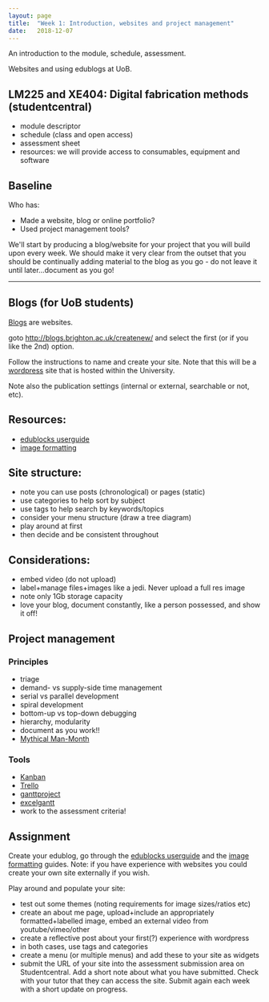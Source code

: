 ```yaml
---
layout: page
title:  "Week 1: Introduction, websites and project management"
date:   2018-12-07
---
```


An introduction to the module, schedule, assessment.

Websites and using edublogs at UoB. 

<!--more-->

## LM225 and XE404: Digital fabrication methods (studentcentral)

- module descriptor
- schedule (class and open access)
- assessment sheet
- resources: we will provide access to consumables, equipment and software

## Baseline 

Who has:
* Made a website, blog or online portfolio?
* Used project management tools?

We'll start by producing a blog/website for your project that you will build upon every week. We should make it very clear from the outset that you should be continually adding material to the blog as you go - do not leave it until later...document as you go! 

----

## Blogs (for UoB students)

[Blogs](https://en.wikipedia.org/wiki/Blog) are websites. 

goto http://blogs.brighton.ac.uk/createnew/ and select the first (or if you like the 2nd) option. 

Follow the instructions to name and create your site. Note that this will be a [wordpress](https://en.wikipedia.org/wiki/WordPress) site that is hosted within the University. 

Note also the publication settings (internal or external, searchable or not, etc).

## Resources:
- [edublocks userguide](https://help.edublogs.org/user-guide/)
- [image formatting](https://support.squarespace.com/hc/en-us/articles/206542517-Formatting-your-images-for-display-on-the-web)

## Site structure:
- note you can use posts (chronological) or pages (static)
- use categories to help sort by subject
- use tags to help search by keywords/topics
- consider your menu structure (draw a tree diagram)
- play around at first
- then decide and be consistent throughout

## Considerations:
- embed video (do not upload)
- label+manage files+images like a jedi. Never upload a full res image
- note only 1Gb storage capacity
- love your blog, document constantly, like a person possessed, and show it off!

## Project management 
### Principles
- triage
- demand- vs supply-side time management
- serial vs parallel development
- spiral development
- bottom-up vs top-down debugging
- hierarchy, modularity
- document as you work!!
- [Mythical Man-Month](https://www.amazon.com/Mythical-Man-Month-Software-Engineering-Anniversary/dp/0201835959)

### Tools
- [Kanban](https://en.wikipedia.org/wiki/Kanban_(development))
- [Trello](https://trello.com/)
- [ganttproject](https://www.ganttproject.biz/)
- [excelgantt](https://www.teamgantt.com/free-gantt-chart-excel-template)
- work to the assessment criteria!

## Assignment

Create your edublog, go through the [edublocks userguide](https://help.edublogs.org/user-guide/) and the [image formatting](https://support.squarespace.com/hc/en-us/articles/206542517-Formatting-your-images-for-display-on-the-web) guides. Note: if you have experience with websites you could create your own site externally if you wish. 

Play around and populate your site:
- test out some themes (noting requirements for image sizes/ratios etc)
- create an about me page, upload+include an appropriately formatted+labelled image, embed an external video from youtube/vimeo/other
- create a reflective post about your first(?) experience with wordpress
- in both cases, use tags and categories
- create a menu (or multiple menus) and add these to your site as widgets
- submit the URL of your site into the assessment submission area on Studentcentral. Add a short note about what you have submitted. Check with your tutor that they can access the site. Submit again each week with a short update on progress. 
